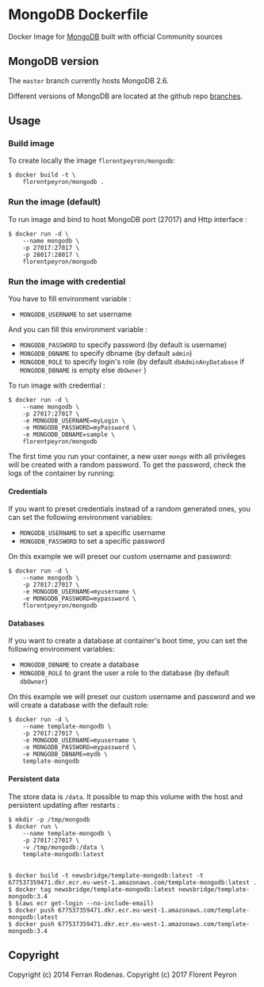 # MongoDB Dockerfile

Docker Image for [MongoDB](http://www.mongodb.org/) built with official Community sources

## MongoDB version

The `master` branch currently hosts MongoDB 2.6.

Different versions of MongoDB are located at the github repo [branches](https://github.com/fpeyron/docker-mongodb/branches).

## Usage

### Build image

To create locally the image `florentpeyron/mongodb`:

```
$ docker build -t \
	florentpeyron/mongodb .
```

### Run the image (default)

To run image and bind to host MongoDB port (27017) and Http interface :

```
$ docker run -d \
	--name mongodb \
	-p 27017:27017 \
	-p 28017:28017 \
	florentpeyron/mongodb 
```

### Run the image with credential

You have to fill environment variable :
* `MONGODB_USERNAME` to set username

And you can fill this environment variable :
* `MONGODB_PASSWORD` to specify password (by default is username)
* `MONGODB_DBNAME` to specify dbname (by default `admin`)
* `MONGODB_ROLE` to specify login's role (by default `dbAdminAnyDatabase` if `MONGODB_DBNAME` is empty else `dbOwner` )

To run image with credential :

```
$ docker run -d \
    --name mongodb \
    -p 27017:27017 \
    -e MONGODB_USERNAME=myLogin \
    -e MONGODB_PASSWORD=myPassword \
    -e MONGODB_DBNAME=sample \
    florentpeyron/mongodb
```


The first time you run your container,  a new user `mongo` with all privileges will be created with a random password.
To get the password, check the logs of the container by running:


#### Credentials

If you want to preset credentials instead of a random generated ones, you can set the following environment variables:

* `MONGODB_USERNAME` to set a specific username
* `MONGODB_PASSWORD` to set a specific password

On this example we will preset our custom username and password:

```
$ docker run -d \
    --name mongodb \
    -p 27017:27017 \
    -e MONGODB_USERNAME=myusername \
    -e MONGODB_PASSWORD=mypassword \
    florentpeyron/mongodb
```

#### Databases

If you want to create a database at container's boot time, you can set the following environment variables:

* `MONGODB_DBNAME` to create a database
* `MONGODB_ROLE` to grant the user a role to the database (by default `dbOwner`)

On this example we will preset our custom username and password and we will create a database with the default role:

```
$ docker run -d \
    --name template-mongodb \
    -p 27017:27017 \
    -e MONGODB_USERNAME=myusername \
    -e MONGODB_PASSWORD=mypassword \
    -e MONGODB_DBNAME=mydb \
    template-mongodb
```


#### Persistent data

The store data is `/data`. It possible to map this volume with the host and persistent updating after restarts :
```
$ mkdir -p /tmp/mongodb
$ docker run \
    --name template-mongodb \
    -p 27017:27017 \
    -v /tmp/mongodb:/data \
    template-mongodb:latest
```

## 
```
$ docker build -t newsbridge/template-mongodb:latest -t 677537359471.dkr.ecr.eu-west-1.amazonaws.com/template-mongodb:latest .
$ docker tag newsbridge/template-mongodb:latest newsbridge/template-mongodb:3.4
$ $(aws ecr get-login --no-include-email)
$ docker push 677537359471.dkr.ecr.eu-west-1.amazonaws.com/template-mongodb:latest
$ docker push 677537359471.dkr.ecr.eu-west-1.amazonaws.com/template-mongodb:3.4
``` 

## Copyright

Copyright (c) 2014 Ferran Rodenas. 
Copyright (c) 2017 Florent Peyron
